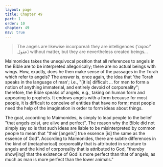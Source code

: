 ```yaml
---
layout: page
title: Chapter 49
part: 1
order: 10
chapter: 49
nav: true
---
```


>The angels are likewise incorporeal: they are intelligences (_'aqool'_ عقول) without matter, but they are nevertheless created beings...

Maimonides takes the unequivocal position that all references to angels in the Bible are to be interpreted allegorically; there are no actual beings with wings. How, exactly, does he then make sense of the passages in the Torah which refer to angels? The answer is, once again, the idea that 'the Torah speaks in the language of man'; i.e., "[it is] difficult ... for men to form a notion of anything immaterial, and entirely devoid of corporeality"; therefore, the Bible speaks of angels, e.g., taking on human form and appearing to prophets. It endows angels with a form because for most people, it is difficult to conceive of entities that have no form; most people need the help of the imagination in order to form ideas about things. 

The goal, according to Maimonides, is simply to lead people to the belief "that angels exist, are alive and perfect". The reason why the Bible did not simply say so is that such ideas are liable to be misinterpreted by common people to mean that "their [angels'] true essence [is] the same as the essence of God". According to Maimonides, there are subtle differences in the kind of (metaphorical) corporeality that is attributed in scripture to angels and the kind of corporeality that is attributed to God, "thereby show[ing] that the existence of God is more perfect than that of angels, as much as man is more perfect than the lower animals."

